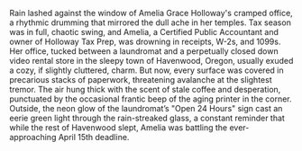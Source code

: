 Rain lashed against the window of Amelia Grace Holloway's cramped office, a rhythmic drumming that mirrored the dull ache in her temples.  Tax season was in full, chaotic swing, and Amelia, a Certified Public Accountant and owner of Holloway Tax Prep, was drowning in receipts, W-2s, and 1099s.  Her office, tucked between a laundromat and a perpetually closed down video rental store in the sleepy town of Havenwood, Oregon, usually exuded a cozy, if slightly cluttered, charm. But now, every surface was covered in precarious stacks of paperwork, threatening avalanche at the slightest tremor.  The air hung thick with the scent of stale coffee and desperation, punctuated by the occasional frantic beep of the aging printer in the corner.  Outside, the neon glow of the laundromat’s "Open 24 Hours" sign cast an eerie green light through the rain-streaked glass, a constant reminder that while the rest of Havenwood slept, Amelia was battling the ever-approaching April 15th deadline.
